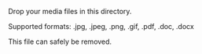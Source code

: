 ﻿Drop your media files in this directory.

Supported formats: .jpg, .jpeg, .png, .gif, .pdf, .doc, .docx

This file can safely be removed.